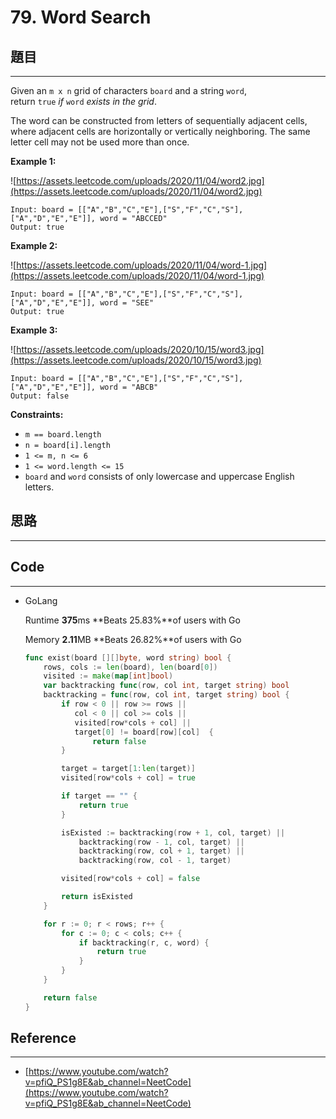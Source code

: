 # 79. Word Search

## 題目

---

Given an `m x n` grid of characters `board` and a string `word`, return `true` *if* `word` *exists in the grid*.

The word can be constructed from letters of sequentially adjacent cells, where adjacent cells are horizontally or vertically neighboring. The same letter cell may not be used more than once.

**Example 1:**

![https://assets.leetcode.com/uploads/2020/11/04/word2.jpg](https://assets.leetcode.com/uploads/2020/11/04/word2.jpg)

```
Input: board = [["A","B","C","E"],["S","F","C","S"],["A","D","E","E"]], word = "ABCCED"
Output: true

```

**Example 2:**

![https://assets.leetcode.com/uploads/2020/11/04/word-1.jpg](https://assets.leetcode.com/uploads/2020/11/04/word-1.jpg)

```
Input: board = [["A","B","C","E"],["S","F","C","S"],["A","D","E","E"]], word = "SEE"
Output: true

```

**Example 3:**

![https://assets.leetcode.com/uploads/2020/10/15/word3.jpg](https://assets.leetcode.com/uploads/2020/10/15/word3.jpg)

```
Input: board = [["A","B","C","E"],["S","F","C","S"],["A","D","E","E"]], word = "ABCB"
Output: false

```

**Constraints:**

- `m == board.length`
- `n = board[i].length`
- `1 <= m, n <= 6`
- `1 <= word.length <= 15`
- `board` and `word` consists of only lowercase and uppercase English letters.

## 思路

---

## Code

---

- GoLang
    
    Runtime **375**ms **Beats 25.83%**of users with Go
    
    Memory **2.11**MB **Beats 26.82%**of users with Go
    
    ```go
    func exist(board [][]byte, word string) bool {
        rows, cols := len(board), len(board[0])
        visited := make(map[int]bool)
        var backtracking func(row, col int, target string) bool
        backtracking = func(row, col int, target string) bool {
            if row < 0 || row >= rows ||
               col < 0 || col >= cols ||
               visited[row*cols + col] ||
               target[0] != board[row][col]  {
                   return false
            }
    
            target = target[1:len(target)]
            visited[row*cols + col] = true
    
            if target == "" {
                return true
            }
    
            isExisted := backtracking(row + 1, col, target) ||
                backtracking(row - 1, col, target) ||
                backtracking(row, col + 1, target) ||
                backtracking(row, col - 1, target)
    
            visited[row*cols + col] = false
    
            return isExisted
        }
    
        for r := 0; r < rows; r++ {
            for c := 0; c < cols; c++ {
                if backtracking(r, c, word) {
                    return true
                }
            }
        }
    
        return false
    }
    ```
    

## Reference

---

- [https://www.youtube.com/watch?v=pfiQ_PS1g8E&ab_channel=NeetCode](https://www.youtube.com/watch?v=pfiQ_PS1g8E&ab_channel=NeetCode)